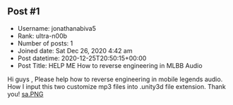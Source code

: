 ## Post #1
- Username: jonathanabiva5
- Rank: ultra-n00b
- Number of posts: 1
- Joined date: Sat Dec 26, 2020 4:42 am
- Post datetime: 2020-12-25T20:50:15+00:00
- Post Title: HELP ME How to reverse engineering in MLBB Audio

Hi guys   , Please help how to reverse engineering in mobile legends audio. How I input this two customize mp3 files into .unity3d file extension. Thank you! 
[sa.PNG](https://xentaxbackup.github.io/file/19229_sa.PNG)
